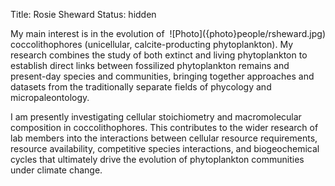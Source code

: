 Title: Rosie Sheward
Status: hidden

<span style="float:right">
![Photo]({photo}people/rsheward.jpg)
</span>

My main interest is in the evolution of coccolithophores (unicellular,
calcite-producting phytoplankton). My research combines the study
of both extinct and living phytoplankton to establish direct links
between fossilized phytoplankton remains and present-day species
and communities, bringing together approaches and datasets from the
traditionally separate fields of phycology and micropaleontology.

I am presently investigating cellular stoichiometry and macromolecular
composition in coccolithophores. This contributes to the wider
research of lab members into the interactions between cellular
resource requirements, resource availability, competitive species
interactions, and biogeochemical cycles that ultimately drive the
evolution of phytoplankton communities under climate change.


